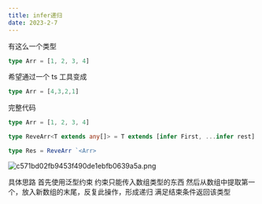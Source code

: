 ```yaml
---
title: infer递归
date: 2023-2-7
---
```

有这么一个类型

```typescript
type Arr = [1, 2, 3, 4]
```

希望通过一个 ts 工具变成

```typescript
type Arr = [4,3,2,1]
```

完整代码

```typescript
type Arr = [1, 2, 3, 4]

type ReveArr<T extends any[]> = T extends [infer First, ...infer rest] ? [...ReveArr`<rest>`, First] : T

type Res = ReveArr `<Arr>
```

![c571bd02fb9453f490de1ebfb0639a5a.png](https://s1.imagehub.cc/images/2023/02/07/c571bd02fb9453f490de1ebfb0639a5a.png)

具体思路 首先使用泛型约束 约束只能传入数组类型的东西  然后从数组中提取第一个，放入新数组的末尾，反复此操作，形成递归 满足结束条件返回该类型
